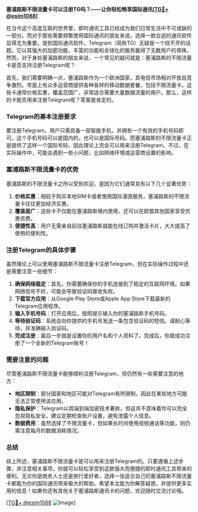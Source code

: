 **塞浦路斯不限流量卡可以注册TG吗？——让你轻松畅享国际通讯[[TG💪+ @esim1088](https://t.me/s/esim1088)]**

在当今这个高度互联的世界里，即时通讯工具已经成为我们日常生活中不可或缺的一部分。而对于那些需要频繁使用国际通讯的朋友来说，选择一款合适的通讯软件显得尤为重要。提到国际通讯软件，Telegram（简称TG）无疑是一个绕不开的话题。它以其强大的加密功能、丰富的功能和全球化的服务赢得了无数用户的青睐。然而，对于身处塞浦路斯的朋友来说，一个常见的疑问就是：塞浦路斯的不限流量卡是否支持注册Telegram呢？

首先，我们需要明确一点，塞浦路斯作为一个欧洲国家，其电信市场相对开放且竞争激烈。市面上有众多运营商提供各种各样的移动数据套餐，包括不限流量卡。这些卡通常价格实惠，覆盖范围广，非常适合需要大量数据流量的用户。那么，这样的卡能否用来注册Telegram呢？答案是肯定的。

### Telegram的基本注册要求

要注册Telegram，用户只需具备一部智能手机，并拥有一个有效的手机号码即可。这个手机号码可以是国内的，也可以是国际号码。而塞浦路斯的不限流量卡正是提供了这样一个国际号码，因此理论上完全可以用来注册Telegram。不过，在实际操作中，可能会遇到一些小问题，比如网络环境或运营商设置的影响。

### 塞浦路斯不限流量卡的优势

塞浦路斯的不限流量卡之所以受到欢迎，是因为它们通常具有以下几个显著优势：

1. **价格实惠**：相较于购买本地SIM卡或者使用国际漫游服务，塞浦路斯的不限流量卡往往更加经济实惠。
2. **覆盖面广**：这些卡不仅能在塞浦路斯境内使用，还可以在欧盟其他国家享受优惠资费。
3. **便捷性高**：用户无需亲自前往塞浦路斯就能在线订购并激活卡片，大大提高了使用的便利性。

### 注册Telegram的具体步骤

虽然理论上可以使用塞浦路斯不限流量卡注册Telegram，但在实际操作过程中还是需要注意一些细节：

1. **确保网络稳定**：首先，你需要确保你的手机连接到了稳定的互联网环境。如果网络信号不好，可能会导致验证码接收失败。
2. **下载官方应用**：从Google Play Store或Apple App Store下载最新的Telegram应用程序。
3. **输入手机号码**：打开应用后，按照提示输入你的塞浦路斯手机号码。
4. **等待验证码**：系统会向你提供的手机号发送一条包含验证码的短信。请耐心等待，并准确输入验证码。
5. **完成注册**：最后一步就是设置你的用户名和个人资料了。完成后，你就成功注册了一个全新的Telegram账号！

### 需要注意的问题

尽管塞浦路斯不限流量卡能够顺利注册Telegram，但仍然有一些需要注意的地方：

- **地区限制**：部分国家和地区可能对Telegram有所限制，因此在某些地方可能无法正常使用该应用。
- **隐私保护**：Telegram以其端到端加密技术著称，但这并不意味着你可以完全忽视隐私安全。建议定期检查账户设置，避免泄露个人信息。
- **数据费用**：虽然选择了不限流量卡，但如果长时间使用视频通话等功能，则仍需注意每月的数据消耗情况。

### 总结

综上所述，塞浦路斯不限流量卡是可以用来注册Telegram的。只要遵循上述步骤，并注意相关事项，你就可以轻松享受到这款强大而便捷的即时通讯工具带来的便利。无论你是商务人士还是旅行爱好者，选择一张适合自己的塞浦路斯不限流量卡都能为你的国际通讯带来极大的帮助。希望本文能为你解答疑惑，并提供更多实用的信息！如果你还有其他关于塞浦路斯通讯卡的问题，欢迎随时交流讨论哦。

[[TG💪+ @esim1088](https://t.me/s/esim1088) ![Image](https://i.postimg.cc/4NQfJmqS/Snipaste-2025-05-13-00-14-12.png)]